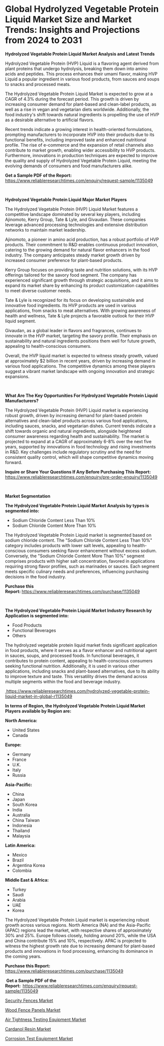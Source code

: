 <p><h1>Global Hydrolyzed Vegetable Protein Liquid Market Size and Market Trends: Insights and Projections from 2024 to 2031</h1></p><p><strong>Hydrolyzed Vegetable Protein Liquid Market Analysis and Latest Trends</strong></p>
<p><p>Hydrolyzed Vegetable Protein (HVP) Liquid is a flavoring agent derived from plant proteins that undergo hydrolysis, breaking them down into amino acids and peptides. This process enhances their umami flavor, making HVP Liquid a popular ingredient in various food products, from sauces and soups to snacks and processed meats. </p><p>The Hydrolyzed Vegetable Protein Liquid Market is expected to grow at a CAGR of 4.3% during the forecast period. This growth is driven by increasing consumer demand for plant-based and clean-label products, as well as a rise in vegan and vegetarian diets worldwide. Additionally, the food industry's shift towards natural ingredients is propelling the use of HVP as a desirable alternative to artificial flavors. </p><p>Recent trends indicate a growing interest in health-oriented formulations, prompting manufacturers to incorporate HVP into their products due to its functional benefits, including improved taste and enhanced nutritional profile. The rise of e-commerce and the expansion of retail channels also contribute to market growth, enabling wider accessibility to HVP products. Furthermore, innovations in production techniques are expected to improve the quality and supply of Hydrolyzed Vegetable Protein Liquid, meeting the evolving demands of consumers and food manufacturers alike.</p></p>
<p><strong>Get a Sample PDF of the Report:&nbsp;</strong> <a href="https://www.reliableresearchtimes.com/enquiry/request-sample/1135049?utm_campaign=1393&utm_medium=2&utm_source=Github&utm_content=ia&utm_term=09102024&utm_id=hydrolyzed-vegetable-protein-liquid">https://www.reliableresearchtimes.com/enquiry/request-sample/1135049</a></p>
<p>&nbsp;</p>
<p><strong>Hydrolyzed Vegetable Protein Liquid Major Market Players</strong></p>
<p><p>The Hydrolyzed Vegetable Protein (HVP) Liquid Market features a competitive landscape dominated by several key players, including Ajinomoto, Kerry Group, Tate & Lyle, and Givaudan. These companies leverage advanced processing technologies and extensive distribution networks to maintain market leadership.</p><p>Ajinomoto, a pioneer in amino acid production, has a robust portfolio of HVP products. Their commitment to R&D enables continuous product innovation, catering to the growing demand for natural flavor enhancers in the food industry. The company anticipates steady market growth driven by increased consumer preference for plant-based products.</p><p>Kerry Group focuses on providing taste and nutrition solutions, with its HVP offerings tailored for the savory food segment. The company has experienced significant growth through strategic acquisitions, and it aims to expand its market share by enhancing its product customization capabilities to meet diverse customer needs.</p><p>Tate & Lyle is recognized for its focus on developing sustainable and innovative food ingredients. Its HVP products are used in various applications, from snacks to meat alternatives. With growing awareness of health and wellness, Tate & Lyle projects a favorable outlook for their HVP liquid segment.</p><p>Givaudan, as a global leader in flavors and fragrances, continues to innovate in the HVP market, targeting the savory profile. Their emphasis on sustainability and natural ingredients positions them well for future growth, appealing to health-conscious consumers.</p><p>Overall, the HVP liquid market is expected to witness steady growth, valued at approximately $2 billion in recent years, driven by increasing demand in various food applications. The competitive dynamics among these players suggest a vibrant market landscape with ongoing innovation and strategic expansions.</p></p>
<p>&nbsp;</p>
<p><strong>What Are The Key Opportunities For Hydrolyzed Vegetable Protein Liquid Manufacturers?</strong></p>
<p><p>The Hydrolyzed Vegetable Protein (HVP) Liquid market is experiencing robust growth, driven by increasing demand for plant-based protein alternatives and clean-label products across various food applications, including sauces, snacks, and vegetarian dishes. Current trends indicate a shift towards organic and natural ingredients, alongside heightened consumer awareness regarding health and sustainability. The market is projected to expand at a CAGR of approximately 6-8% over the next five years, supported by innovations in food technology and rising investments in R&D. Key challenges include regulatory scrutiny and the need for consistent quality control, which will shape competitive dynamics moving forward.</p></p>
<p><strong>Inquire or Share Your Questions If Any Before Purchasing This Report:</strong> <a href="https://www.reliableresearchtimes.com/enquiry/pre-order-enquiry/1135049?utm_campaign=1393&utm_medium=2&utm_source=Github&utm_content=ia&utm_term=09102024&utm_id=hydrolyzed-vegetable-protein-liquid">https://www.reliableresearchtimes.com/enquiry/pre-order-enquiry/1135049</a></p>
<p>&nbsp;</p>
<p><strong>Market Segmentation</strong></p>
<p><strong>The Hydrolyzed Vegetable Protein Liquid Market Analysis by types is segmented into:</strong></p>
<p><ul><li>Sodium Chloride Content Less Than 10%</li><li>Sodium Chloride Content More Than 10%</li></ul></p>
<p><p>The Hydrolyzed Vegetable Protein Liquid market is segmented based on sodium chloride content. The "Sodium Chloride Content Less Than 10%" category includes products with lower salt levels, appealing to health-conscious consumers seeking flavor enhancement without excess sodium. Conversely, the "Sodium Chloride Content More Than 10%" segment comprises products with higher salt concentration, favored in applications requiring strong flavor profiles, such as marinades or sauces. Each segment meets specific culinary needs and preferences, influencing purchasing decisions in the food industry.</p></p>
<p><strong>Purchase this Report:&nbsp;</strong><a href="https://www.reliableresearchtimes.com/purchase/1135049?utm_campaign=1393&utm_medium=2&utm_source=Github&utm_content=ia&utm_term=09102024&utm_id=hydrolyzed-vegetable-protein-liquid">https://www.reliableresearchtimes.com/purchase/1135049</a></p>
<p>&nbsp;</p>
<p><strong>The Hydrolyzed Vegetable Protein Liquid Market Industry Research by Application is segmented into:</strong></p>
<p><ul><li>Food Products</li><li>Functional Beverages</li><li>Others</li></ul></p>
<p><p>The hydrolyzed vegetable protein liquid market finds significant application in food products, where it serves as a flavor enhancer and nutritional agent in sauces, soups, and processed foods. In functional beverages, it contributes to protein content, appealing to health-conscious consumers seeking functional nutrition. Additionally, it is used in various other applications, including snacks and plant-based alternatives, due to its ability to improve texture and taste. This versatility drives the demand across multiple segments within the food and beverage industry.</p></p>
<p><a href="https://www.reliableresearchtimes.com/hydrolyzed-vegetable-protein-liquid-market-in-global-r1135049?utm_campaign=1393&utm_medium=2&utm_source=Github&utm_content=ia&utm_term=09102024&utm_id=hydrolyzed-vegetable-protein-liquid">&nbsp;https://www.reliableresearchtimes.com/hydrolyzed-vegetable-protein-liquid-market-in-global-r1135049</a></p>
<p><strong>In terms of Region, the Hydrolyzed Vegetable Protein Liquid Market Players available by Region are:</strong></p>
<p>
    <p> <strong> North America: </strong>
        <ul>
            <li>United States</li>
            <li>Canada</li>
        </ul>
        </p> 
    <p> <strong> Europe: </strong>
        <ul>
            <li>Germany</li>
            <li>France</li>
            <li>U.K.</li>
            <li>Italy</li>
            <li>Russia</li>
        </ul>
        </p> 
    <p> <strong> Asia-Pacific: </strong>
        <ul>
            <li>China</li>
            <li>Japan</li>
            <li>South Korea</li>
            <li>India</li>
            <li>Australia</li>
            <li>China Taiwan</li>
            <li>Indonesia</li>
            <li>Thailand</li>
            <li>Malaysia</li>
        </ul>
        </p> 
    <p> <strong> Latin America: </strong>
        <ul>
            <li>Mexico</li>
            <li>Brazil</li>
            <li>Argentina Korea</li>
            <li>Colombia</li>
        </ul>
        </p> 
    <p> <strong> Middle East & Africa: </strong>
        <ul>
            <li>Turkey</li>
            <li>Saudi</li>
            <li>Arabia</li>
            <li>UAE</li>
            <li>Korea</li>
        </ul>
    </p>
    </p>
<p><p>The Hydrolyzed Vegetable Protein Liquid market is experiencing robust growth across various regions. North America (NA) and the Asia-Pacific (APAC) regions lead the market, with respective shares of approximately 30% and 25%. Europe follows closely, holding around 20%, while the USA and China contribute 15% and 10%, respectively. APAC is projected to witness the highest growth rate due to increasing demand for plant-based products and innovations in food processing, enhancing its dominance in the coming years.</p></p>
<p><strong>Purchase this Report: </strong><a href="https://www.reliableresearchtimes.com/purchase/1135049?utm_campaign=1393&utm_medium=2&utm_source=Github&utm_content=ia&utm_term=09102024&utm_id=hydrolyzed-vegetable-protein-liquid">https://www.reliableresearchtimes.com/purchase/1135049</a></p>
<p>&nbsp;<strong>Get a Sample PDF of the Report:&nbsp;&nbsp;</strong><a href="https://www.reliableresearchtimes.com/enquiry/request-sample/1135049?utm_campaign=1393&utm_medium=2&utm_source=Github&utm_content=ia&utm_term=09102024&utm_id=hydrolyzed-vegetable-protein-liquid">https://www.reliableresearchtimes.com/enquiry/request-sample/1135049</a></p>
<p><strong></strong></p>
<p><p><a href="https://www.linkedin.com/pulse/security-fences-market-growth-outlook-from-2024-2031-projecting-a9jwe?utm_campaign=1393&utm_medium=2&utm_source=Github&utm_content=ia&utm_term=09102024&utm_id=hydrolyzed-vegetable-protein-liquid">Security Fences Market</a></p><p><a href="https://www.linkedin.com/pulse/consumer-behavior-shifts-wood-fence-panels-market-demand-analysis-ylmue?utm_campaign=1393&utm_medium=2&utm_source=Github&utm_content=ia&utm_term=09102024&utm_id=hydrolyzed-vegetable-protein-liquid">Wood Fence Panels Market</a></p><p><a href="https://www.linkedin.com/pulse/air-tightness-testing-equipment-market-global-trends-forecast-lcvme?utm_campaign=1393&utm_medium=2&utm_source=Github&utm_content=ia&utm_term=09102024&utm_id=hydrolyzed-vegetable-protein-liquid">Air Tightness Testing Equipment Market</a></p><p><a href="https://www.linkedin.com/pulse/top-trends-transforming-cardanol-resin-market-2024-2031-topicsco-ui4uf?utm_campaign=1393&utm_medium=2&utm_source=Github&utm_content=ia&utm_term=09102024&utm_id=hydrolyzed-vegetable-protein-liquid">Cardanol Resin Market</a></p><p><a href="https://www.linkedin.com/pulse/regulatory-landscape-its-influence-global-corrosion-test-equipment-js3me?utm_campaign=1393&utm_medium=2&utm_source=Github&utm_content=ia&utm_term=09102024&utm_id=hydrolyzed-vegetable-protein-liquid">Corrosion Test Equipment Market</a></p></p>
